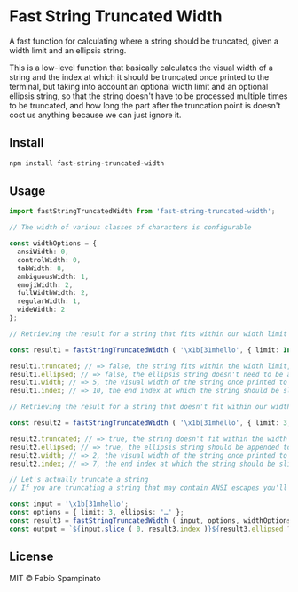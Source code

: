 # Fast String Truncated Width

A fast function for calculating where a string should be truncated, given a width limit and an ellipsis string.

This is a low-level function that basically calculates the visual width of a string and the index at which it should be truncated once printed to the terminal, but taking into account an optional width limit and an optional ellipsis string, so that the string doesn't have to be processed multiple times to be truncated, and how long the part after the truncation point is doesn't cost us anything because we can just ignore it.

## Install

```sh
npm install fast-string-truncated-width
```

## Usage

```ts
import fastStringTruncatedWidth from 'fast-string-truncated-width';

// The width of various classes of characters is configurable

const widthOptions = {
  ansiWidth: 0,
  controlWidth: 0,
  tabWidth: 8,
  ambiguousWidth: 1,
  emojiWidth: 2,
  fullWidthWidth: 2,
  regularWidth: 1,
  wideWidth: 2
};

// Retrieving the result for a string that fits within our width limit

const result1 = fastStringTruncatedWidth ( '\x1b[31mhello', { limit: Infinity, ellipsis: '…' }, widthOptions );

result1.truncated; // => false, the string fits within the width limit, it doesn't have to be truncated
result1.ellipsed; // => false, the ellipsis string doesn't need to be appended to the string
result1.width; // => 5, the visual width of the string once printed to the terminal
result1.index; // => 10, the end index at which the string should be sliced, equal to input.length in this case

// Retrieving the result for a string that doesn't fit within our width limit

const result2 = fastStringTruncatedWidth ( '\x1b[31mhello', { limit: 3, ellipsis: '…' }, widthOptions );

result2.truncated; // => true, the string doesn't fit within the width limit, it has to be truncated
result2.ellipsed; // => true, the ellipsis string should be appended to the string (this isn't always the case, for example if our limit is 0)
result2.width; // => 2, the visual width of the string once printed to the terminal (this doesn't account for the width of the ellipsis string itself)
result2.index; // => 7, the end index at which the string should be sliced to truncate it correctly

// Let's actually truncate a string
// If you are truncating a string that may contain ANSI escapes you'll probaly want to put a "reset" escape after the sliced portion of the input

const input = '\x1b[31mhello';
const options = { limit: 3, ellipsis: '…' };
const result3 = fastStringTruncatedWidth ( input, options, widthOptions );
const output = `${input.slice ( 0, result3.index )}${result3.ellipsed ? options.ellipsis : ''}`; // => '\x1b[31mhe…'
```

## License

MIT © Fabio Spampinato
